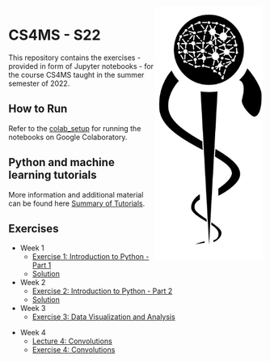 <img src="images/logo_CS_MS_final.png" height="500" align="right"> 

# CS4MS - S22

This repository contains the exercises - provided in form of Jupyter notebooks - for the course CS4MS taught in the summer semester of 2022.

## How to Run

Refer to the [colab_setup](documents/colab_setup.md) for running the notebooks on Google Colaboratory.

## Python and machine learning tutorials

More information and additional material can be found here [Summary of Tutorials](documents/ListOfTutorials.md).

## Exercises
- Week 1
  - [Exercise 1: Introduction to Python - Part 1](https://colab.research.google.com/github/CS4MS/CS4MS_S22/blob/main/exercises/Exercise_1.ipynb)
  - [Solution](https://colab.research.google.com/github/CS4MS/CS4MS_S22/blob/main/solutions/Exercise_1_Solution.ipynb)
- Week 2
  - [Exercise 2: Introduction to Python - Part 2](https://colab.research.google.com/github/CS4MS/CS4MS_S22/blob/main/exercises/Exercise_2.ipynb)
  - [Solution](https://colab.research.google.com/github/CS4MS/CS4MS_S22/blob/main/solutions/Exercise_2_Solution.ipynb)
- Week 3
  - [Exercise 3: Data Visualization and Analysis](https://colab.research.google.com/github/CS4MS/CS4MS_S22/blob/main/exercises/Exercise_3.ipynb)
 <!-- - [Solution](https://colab.research.google.com/github/CS4MS/CS4MS_W22/blob/main/solutions/Exercise_3_Solution.ipynb) -->
- Week 4
  - [Lecture 4: Convolutions](https://colab.research.google.com/github/CS4MS/CS4MS_S22/blob/main/lectures/Lecture_4.ipynb)
  - [Exercise 4: Convolutions](https://colab.research.google.com/github/CS4MS/CS4MS_S22/blob/main/exercises/Exercise_4.ipynb)

